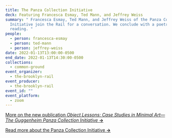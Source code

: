 ```yaml
---
title: The Panza Collection Initiative
deck: Featuring Francesca Esmay, Ted Mann, and Jeffrey Weiss
summary: " Francesca Esmay, Ted Mann, and Jeffrey Weiss of the Panza Collection
  Initiative join the Rail for a conversation. We conclude with a poetry
  reading. "
people:
  - person: francesca-esmay
  - person: ted-mann
  - person: jeffrey-weiss
date: 2022-01-13T13:00:00-0500
end_date: 2022-01-13T14:30:00-0500
collections:
  - common-ground
event_organizer:
  - the-brooklyn-rail
event_producer:
  - the-brooklyn-rail
event_id: ""
event_platform:
  - zoom
---
```

[More on the new publication *Object Lessons: Case Studies in Minimal Art—The Guggenheim Panza Collection Initiative* **→**](https://www.guggenheim.org/publication/object-lessons-case-studies-in-minimal-art-the-guggenheim-panza-collection-initiative)

[Read more about the Panza Collection Initiative **→**](https://www.guggenheim.org/conservation/the-panza-collection-initiative)